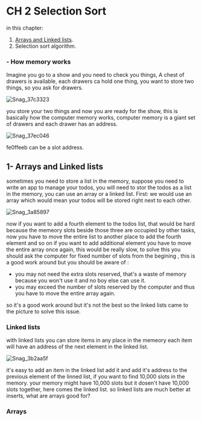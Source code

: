 # CH 2 Selection Sort

in this chapter:

1. [Arrays and Linked lists](#arrays).
2. Selection sort algorithm.

### - How memory works
Imagine you go to a show and you need to check you things, A chest of drawers is available, each drawers ca hold one thing, you want to store two things, so you ask for drawers.

![Snag_37c3323](https://user-images.githubusercontent.com/56140418/128434769-0272a090-ab74-4251-a945-3a007b617afd.png)

you store your two things and now you are ready for the show, this is basically how the computer memory works, computer memory is a giant set of drawers and each drawer has an address.

![Snag_37ec046](https://user-images.githubusercontent.com/56140418/128434935-1c6eba5b-dcf3-4861-8162-ab71cc4018aa.png)

fe0ffeeb can be a slot address.

<a name="arrays"/>

## 1- Arrays and Linked lists
sometimes you need to store a list in the memory, suppose you need to write an app to manage your todos, you will need to stor the todos as a list in the memory, you can use an array or a linked list.
First: we would use an array which would mean your todos will be stored right next to each other.

![Snag_3a85897](https://user-images.githubusercontent.com/56140418/128437892-55cd1323-ab54-4ab8-b5d9-672531849873.png)

now if you want to add a fourth element to the todos list, that would be hard because the memeory slots beside those three are occupied by other tasks, now you have to move the entire list to another place to add the fourth element and so on if you want to add additional element you have to move the entire array once again, this would be really slow, 
to solve this you should ask the computer for fixed number of slots from the begining , this is a good work around but you should be aware of : 
- you may not need the extra slots reserved, that's a waste of memory because you won't use it and no boy else can use it.
- you may exceed the number of slots reserved by the computer and thus you have to move the entire array again.

so it's a good work around but it's not the best so the linked lists came to the picture to solve this issue. 

### Linked lists

with linked lists you can store items in any place in the memeory each item will have an address of the next element in the linked list.

![Snag_3b2aa5f](https://user-images.githubusercontent.com/56140418/128438606-458d4656-874f-4b3f-8804-045d069c63ae.png)

it's easy to add an item in the linked list add it and add it's address to the previous element of the linned list, if you want to find 10,000 slots in the memory. your memory might have 10,000 slots but it dosen't have 10,000 slots together, here comes the linked list. 
so linked lists are much better at inserts, what are arrays good for?

### Arrays














